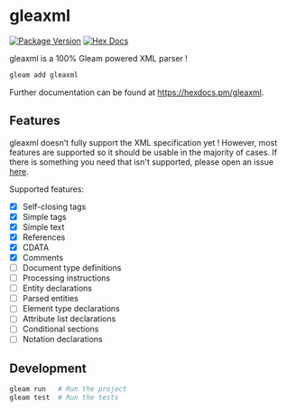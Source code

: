 # gleaxml

[![Package Version](https://img.shields.io/hexpm/v/gleaxml)](https://hex.pm/packages/gleaxml)
[![Hex Docs](https://img.shields.io/badge/hex-docs-ffaff3)](https://hexdocs.pm/gleaxml/)

gleaxml is a 100% Gleam powered XML parser !

```sh
gleam add gleaxml
```

Further documentation can be found at <https://hexdocs.pm/gleaxml>.

## Features

gleaxml doesn't fully support the XML specification yet !
However, most features are supported so it should be usable in the majority of cases.
If there is something you need that isn't supported, please open an issue [here](https://github.com/Billuc/gleaxml/issues).

Supported features:

- [x] Self-closing tags
- [x] Simple tags
- [x] Simple text
- [x] References
- [x] CDATA
- [x] Comments
- [ ] Document type definitions
- [ ] Processing instructions
- [ ] Entity declarations
- [ ] Parsed entities
- [ ] Element type declarations
- [ ] Attribute list declarations
- [ ] Conditional sections
- [ ] Notation declarations

## Development

```sh
gleam run   # Run the project
gleam test  # Run the tests
```
